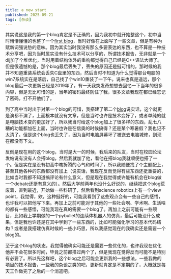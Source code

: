 ```yaml
---
title: a new start
published: 2025-09-21
tags: [杂谈]
---
```


其实说这是我的第一个blog肯定是不正确的，因为我初中就开始整这个，初中当时懵懵懂懂的也整了一个[first blog](shencys.github.io)，当时好像在上面写了一些文章，但是有种为赋新词强说愁的意味。因为其实当时我没有那么多要表达的东西，也不算是一种技术分享吧，因为当时属实没有什么技术可以分享的，所谓技术报告，无非就是一个dij加了个堆优化，当时用着结构体外的重构都觉得自己已经是C++语法大师了。但是很遗憾的是，那个blog最后丢失了，丢失的原因还是挺可惜的，那时候的我并不知道重装系统会丢失C盘里的东西，然后当时不知道为什么觉得那台电脑的win7系统实在是落后，自己找了个win10重装了一下午。说来也真是遥远，那个blog最后一次更新已经是2019年了，有一天我突发奇想想去回忆一下当年的很多内容，但是无比可惜的是，当年的密码最终防住了我，很多文章我现在都已经忘记了密码，打不开他们了。

到了高中当时出于对第一个blog的可惜，我搭建了第二个[blog](tosania.github.io)说实话，这个就更是演都不演了，上面根本就没有文章，但是当时也许是技术变好了，或者单纯的就是电脑技术变的更加好了，所以我当时给这个blog加上了很多样的东西，乱七八糟的功能都加在上面，当时也许是在信奥的时候搞得？还是某个寒暑假？我也记不太清了。但是这个blog也丢失了，因为当时电脑屏幕坏了被送去电脑城修，到现在都没有下文。

反倒是现在用的这个blog，当时是大一的时候，我后来的队友，当时在校园论坛发帖说有没有人会搭blog，然后我就加了他，看他在搭blog我就顺便也搭了一个。但是实在是没有初高中瞎折腾的心气和时间了，所以我随便找了个主题配上，甚至其他各种的东西都没有加上（说实话，我现在反而觉得有些东西还挺重要的，比如当时我都不知道搞评论有什么意义，但是现在我觉得或许能有机会在blog做一个debate还挺有意义的）。然后大学前两年也没什么好说的，继续把这个blog荒废着，直到最近，开始做一些科研了，然后看到science robotics上有一个view point，我觉得，欸，这种挺好的，可能我看到了这些观点会有一些自己的感悟，也许我可以把他写下来。再加上之前可能对于其他的一些社会啊、学术啊、生活啥的都有一些感悟，可能我现在真的需要一个blog了。再加上之前可能有一些项目，比如我上学期做的一个pybullet的连续体机器人的仿真，最后可能没什么成果，但是我也许还是在其中学到了一些东西的，比如可能强化学习的基本代码结构？或者是我搭建仿真时候的一些小巧思，所以我感觉现在的我确实还是需要一个blog的。

至于这个blog的状态，我觉得他确实可能还是需要一些优化的，也许我现在优化他并不会花很多时间，毕竟之前都搭过两个了，但是我现在觉得反而可能不是特别有必要了。所以先这样吧，这个blog之后可能会更新我的一些想法，一些我做的项目的技术报告，一些我的杂谈之类的吧，更新就肯定是不定期的了，大概就是每天工作做完了之后的一个消遣吧。
